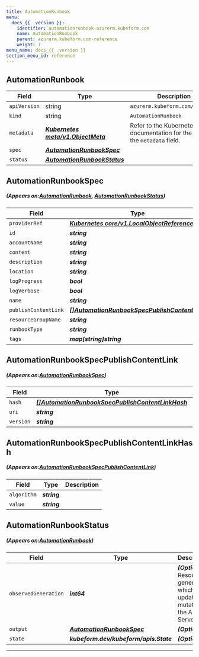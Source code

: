 ```yaml
---
title: AutomationRunbook
menu:
  docs_{{ .version }}:
    identifier: automationrunbook-azurerm.kubeform.com
    name: AutomationRunbook
    parent: azurerm.kubeform.com-reference
    weight: 1
menu_name: docs_{{ .version }}
section_menu_id: reference
---
```


## AutomationRunbook
| Field | Type | Description |
| ------ | ----- | ----------- |
| `apiVersion` | string | `azurerm.kubeform.com/v1alpha1` |
|    `kind` | string | `AutomationRunbook` |
| `metadata` | ***[Kubernetes meta/v1.ObjectMeta](https://kubernetes.io/docs/reference/generated/kubernetes-api/v1.13/#objectmeta-v1-meta)***|Refer to the Kubernetes API documentation for the fields of the `metadata` field.|
| `spec` | ***[AutomationRunbookSpec](#AutomationRunbookSpec)***||
| `status` | ***[AutomationRunbookStatus](#AutomationRunbookStatus)***||
## AutomationRunbookSpec
##### (Appears on:[AutomationRunbook](#AutomationRunbook), [AutomationRunbookStatus](#AutomationRunbookStatus))
| Field | Type | Description |
| ------ | ----- | ----------- |
| `providerRef` | ***[Kubernetes core/v1.LocalObjectReference](https://kubernetes.io/docs/reference/generated/kubernetes-api/v1.13/#localobjectreference-v1-core)***||
| `id` | ***string***||
| `accountName` | ***string***||
| `content` | ***string***| ***(Optional)*** |
| `description` | ***string***| ***(Optional)*** |
| `location` | ***string***||
| `logProgress` | ***bool***||
| `logVerbose` | ***bool***||
| `name` | ***string***||
| `publishContentLink` | ***[[]AutomationRunbookSpecPublishContentLink](#AutomationRunbookSpecPublishContentLink)***||
| `resourceGroupName` | ***string***||
| `runbookType` | ***string***||
| `tags` | ***map[string]string***| ***(Optional)*** |
## AutomationRunbookSpecPublishContentLink
##### (Appears on:[AutomationRunbookSpec](#AutomationRunbookSpec))
| Field | Type | Description |
| ------ | ----- | ----------- |
| `hash` | ***[[]AutomationRunbookSpecPublishContentLinkHash](#AutomationRunbookSpecPublishContentLinkHash)***| ***(Optional)*** |
| `uri` | ***string***||
| `version` | ***string***| ***(Optional)*** |
## AutomationRunbookSpecPublishContentLinkHash
##### (Appears on:[AutomationRunbookSpecPublishContentLink](#AutomationRunbookSpecPublishContentLink))
| Field | Type | Description |
| ------ | ----- | ----------- |
| `algorithm` | ***string***||
| `value` | ***string***||
## AutomationRunbookStatus
##### (Appears on:[AutomationRunbook](#AutomationRunbook))
| Field | Type | Description |
| ------ | ----- | ----------- |
| `observedGeneration` | ***int64***| ***(Optional)*** Resource generation, which is updated on mutation by the API Server.|
| `output` | ***[AutomationRunbookSpec](#AutomationRunbookSpec)***| ***(Optional)*** |
| `state` | ***kubeform.dev/kubeform/apis.State***| ***(Optional)*** |
---
